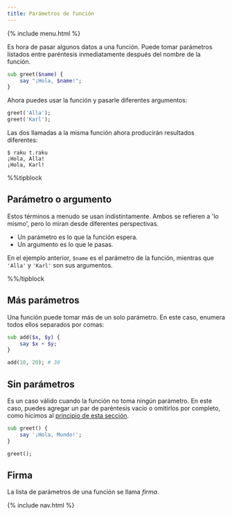 ```yaml
---
title: Parámetros de función
---
```


{% include menu.html %}

Es hora de pasar algunos datos a una función. Puede tomar parámetros listados entre paréntesis inmediatamente después del nombre de la función.

```raku
sub greet($name) {
    say "¡Hola, $name!";
}
```

Ahora puedes usar la función y pasarle diferentes argumentos:

```raku
greet('Alla');
greet('Karl');
```

Las dos llamadas a la misma función ahora producirán resultados diferentes:

```console
$ raku t.raku
¡Hola, Alla!
¡Hola, Karl!
```

%%tipblock

## Parámetro o argumento

Estos términos a menudo se usan indistintamente. Ambos se refieren a 'lo mismo', pero lo miran desde diferentes perspectivas.

* Un parámetro es lo que la función espera.
* Un argumento es lo que le pasas.

En el ejemplo anterior, `$name` es el parámetro de la función, mientras que `'Alla'` y `'Karl'` son sus argumentos.

%%/tipblock

## Más parámetros

Una función puede tomar más de un solo parámetro. En este caso, enumera todos ellos separados por comas:

```raku
sub add($x, $y) {
    say $x + $y;
}

add(10, 20); # 30
```

## Sin parámetros

Es un caso válido cuando la función no toma ningún parámetro. En este caso, puedes agregar un par de paréntesis vacío o omitirlos por completo, como hicimos al [principio de esta sección](../).

```raku
sub greet() {
    say '¡Hola, Mundo!';
}

greet();
```

## Firma

La lista de parámetros de una función se llama _firma_.

{% include nav.html %}